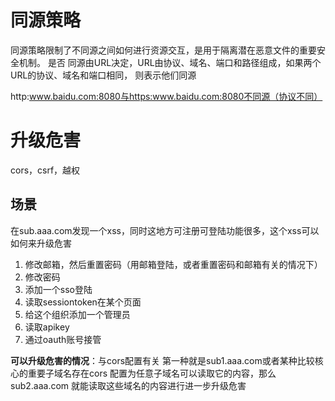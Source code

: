 # 同源策略
同源策略限制了不同源之间如何进行资源交互，是用于隔离潜在恶意文件的重要安全机制。 是否
同源由URL决定，URL由协议、域名、端口和路径组成，如果两个URL的协议、域名和端口相同，
则表示他们同源

http:www.baidu.com:8080与https:www.baidu.com:8080不同源（协议不同）

# 升级危害
cors，csrf，越权

## 场景
在sub.aaa.com发现一个xss，同时这地方可注册可登陆功能很多，这个xss可以如何来升级危害
1. 修改邮箱，然后重置密码（用邮箱登陆，或者重置密码和邮箱有关的情况下）
2. 修改密码
3. 添加一个sso登陆
4. 读取sessiontoken在某个页面
5. 给这个组织添加一个管理员
6. 读取apikey
7. 通过oauth账号接管

**可以升级危害的情况**：与cors配置有关
第一种就是sub1.aaa.com或者某种比较核心的重要子域名存在cors 配置为任意子域名可以读取它的内容，那么sub2.aaa.com 就能读取这些域名的内容进行进一步升级危害